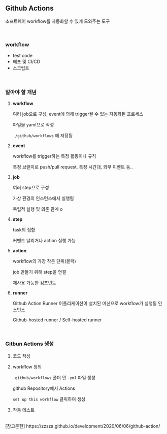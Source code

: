 ## Github Actions

소프트웨어 workflow를 자동화할 수 있게 도와주는 도구

<br>

### workflow
- test code
- 배포 및 CI/CD
- 스크립트

<br>

### 알아야 할 개념

1. **workflow**

    여러 job으로 구성, event에 의해 trigger될 수 있는 자동화된 프로세스

    파일을 yaml으로 작성
    
    `./github/workflows` 에 저장됨

2. **event**

    workflow를 trigger하는 특정 활동이나 규칙

    특정 브랜치로 push/pull request, 특정 시간대, 외부 이벤트 등..


3. **job**
    
    여러 step으로 구성

    가상 환경의 인스턴스에서 실행됨

    독립적 실행 및 의존 관계 o

4. **step**

    task의 집합

    커맨드 날리거나 action 실행 가능

5. **action**

    workflow의 가장 작은 단위(블럭)

    job 만들기 위해 step을 연결

    재사용 가능한 컴포넌트

6. **runner**

    Github Action Runner 어플리케이션이 설치된 머신으로 workflow가 실행될 인스턴스

    Github-hosted runner / Self-hosted runner

<br>

### Gitbun Actions 생성

1. 코드 작성
2. workflow 정의
    
    `.github/workflows` 폴더 안 `.yml` 파일 생성

    github Repository에서 Actions

    `set up this workflow` 클릭하여 생성


3. 작동 테스트


<br>
[참고문헌]
https://zzsza.github.io/development/2020/06/06/github-action/
